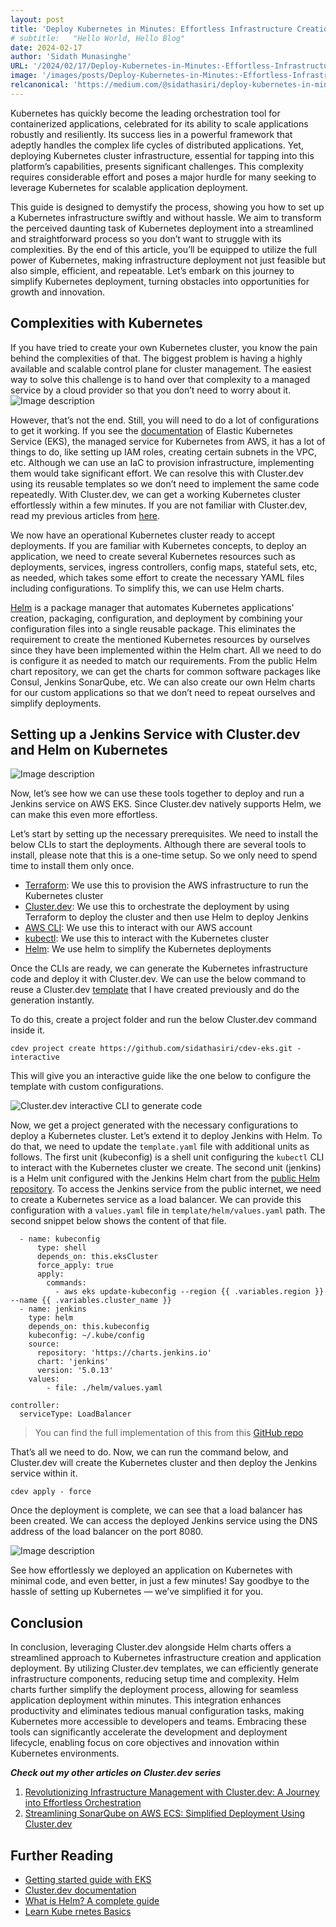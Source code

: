 ```yaml
---
layout: post
title: 'Deploy Kubernetes in Minutes: Effortless Infrastructure Creation and Application Deployment with Cluster.dev and Helm Charts'
# subtitle:   "Hello World, Hello Blog"
date: 2024-02-17
author: 'Sidath Munasinghe'
URL: '/2024/02/17/Deploy-Kubernetes-in-Minutes:-Effortless-Infrastructure-Creation-and-Application-Deployment-with-Cluster.dev-and-Helm-Charts/'
image: '/images/posts/Deploy-Kubernetes-in-Minutes:-Effortless-Infrastructure-Creation-and-Application-Deployment-with-Cluster.dev-and-Helm-Charts/k8-with-helm.png'
relcanonical: 'https://medium.com/@sidathasiri/deploy-kubernetes-in-minutes-effortless-infrastructure-creation-and-application-deployment-with-94141697fd59'
---
```


Kubernetes has quickly become the leading orchestration tool for containerized applications, celebrated for its ability to scale applications robustly and resiliently. Its success lies in a powerful framework that adeptly handles the complex life cycles of distributed applications. Yet, deploying Kubernetes cluster infrastructure, essential for tapping into this platform’s capabilities, presents significant challenges. This complexity requires considerable effort and poses a major hurdle for many seeking to leverage Kubernetes for scalable application deployment.

This guide is designed to demystify the process, showing you how to set up a Kubernetes infrastructure swiftly and without hassle. We aim to transform the perceived daunting task of Kubernetes deployment into a streamlined and straightforward process so you don’t want to struggle with its complexities. By the end of this article, you’ll be equipped to utilize the full power of Kubernetes, making infrastructure deployment not just feasible but also simple, efficient, and repeatable. Let’s embark on this journey to simplify Kubernetes deployment, turning obstacles into opportunities for growth and innovation.

## Complexities with Kubernetes
If you have tried to create your own Kubernetes cluster, you know the pain behind the complexities of that. The biggest problem is having a highly available and scalable control plane for cluster management. The easiest way to solve this challenge is to hand over that complexity to a managed service by a cloud provider so that you don’t need to worry about it.
![Image description](https://dev-to-uploads.s3.amazonaws.com/uploads/articles/z1m55xa6e3fhkm5ue9vm.png)

However, that’s not the end. Still, you will need to do a lot of configurations to get it working. If you see the [documentation](https://docs.aws.amazon.com/eks/latest/userguide/getting-started.html) of Elastic Kubernetes Service (EKS), the managed service for Kubernetes from AWS, it has a lot of things to do, like setting up IAM roles, creating certain subnets in the VPC, etc. Although we can use an IaC to provision infrastructure, implementing them would take significant effort. We can resolve this with Cluster.dev using its reusable templates so we don’t need to implement the same code repeatedly. With Cluster.dev, we can get a working Kubernetes cluster effortlessly within a few minutes. If you are not familiar with Cluster.dev, read my previous articles from [here](https://aws.plainenglish.io/revolutionizing-infrastructure-management-with-cluster-dev-a-journey-into-effortless-orchestration-759b9379cebe).

We now have an operational Kubernetes cluster ready to accept deployments. If you are familiar with Kubernetes concepts, to deploy an application, we need to create several Kubernetes resources such as deployments, services, ingress controllers, config maps, stateful sets, etc, as needed, which takes some effort to create the necessary YAML files including configurations. To simplify this, we can use Helm charts.

[Helm](https://helm.sh/) is a package manager that automates Kubernetes applications' creation, packaging, configuration, and deployment by combining your configuration files into a single reusable package. This eliminates the requirement to create the mentioned Kubernetes resources by ourselves since they have been implemented within the Helm chart. All we need to do is configure it as needed to match our requirements. From the public Helm chart repository, we can get the charts for common software packages like Consul, Jenkins SonarQube, etc. We can also create our own Helm charts for our custom applications so that we don’t need to repeat ourselves and simplify deployments.

## Setting up a Jenkins Service with Cluster.dev and Helm on Kubernetes

![Image description](https://dev-to-uploads.s3.amazonaws.com/uploads/articles/ig85dkbwukorl7429d80.png)

Now, let’s see how we can use these tools together to deploy and run a Jenkins service on AWS EKS. Since Cluster.dev natively supports Helm, we can make this even more effortless.

Let’s start by setting up the necessary prerequisites. We need to install the below CLIs to start the deployments. Although there are several tools to install, please note that this is a one-time setup. So we only need to spend time to install them only once.

- [Terraform](https://developer.hashicorp.com/terraform/tutorials/aws-get-started/install-cli): We use this to provision the AWS infrastructure to run the Kubernetes cluster
- [Cluster.dev](https://docs.cluster.dev/installation-upgrade/): We use this to orchestrate the deployment by using Terraform to deploy the cluster and then use Helm to deploy Jenkins
- [AWS CLI](https://docs.aws.amazon.com/cli/latest/userguide/getting-started-install.html): We use this to interact with our AWS account
- [kubectl](https://docs.aws.amazon.com/eks/latest/userguide/install-kubectl.html): We use this to interact with the Kubernetes cluster
- [Helm](https://helm.sh/docs/intro/install/): We use helm to simplify the Kubernetes deployments

Once the CLIs are ready, we can generate the Kubernetes infrastructure code and deploy it with Cluster.dev. We can use the below command to reuse a Cluster.dev [template](https://github.com/sidathasiri/cdev-eks) that I have created previously and do the generation instantly.

To do this, create a project folder and run the below Cluster.dev command inside it.

```
cdev project create https://github.com/sidathasiri/cdev-eks.git - interactive
```
This will give you an interactive guide like the one below to configure the template with custom configurations.

![Cluster.dev interactive CLI to generate code
](https://dev-to-uploads.s3.amazonaws.com/uploads/articles/8acq7712rc2l96luc1v4.png)

Now, we get a project generated with the necessary configurations to deploy a Kubernetes cluster. Let’s extend it to deploy Jenkins with Helm. To do that, we need to update the `template.yaml` file with additional units as follows. The first unit (kubeconfig) is a shell unit configuring the `kubectl` CLI to interact with the Kubernetes cluster we create. The second unit (jenkins) is a Helm unit configured with the Jenkins Helm chart from the [public Helm repository](https://charts.jenkins.io/). To access the Jenkins service from the public internet, we need to create a Kubernetes service as a load balancer. We can provide this configuration with a `values.yaml` file in `template/helm/values.yaml` path. The second snippet below shows the content of that file.

```
  - name: kubeconfig
      type: shell
      depends_on: this.eksCluster
      force_apply: true
      apply:
        commands:
          - aws eks update-kubeconfig --region {{ .variables.region }} --name {{ .variables.cluster_name }}
  - name: jenkins
    type: helm
    depends_on: this.kubeconfig
    kubeconfig: ~/.kube/config
    source:
      repository: 'https://charts.jenkins.io'
      chart: 'jenkins'
      version: '5.0.13'
    values:
        - file: ./helm/values.yaml
```

```
controller:
  serviceType: LoadBalancer
```

> You can find the full implementation of this from this [GitHub repo](https://github.com/sidathasiri/cdev-eks-jenkins)

That’s all we need to do. Now, we can run the command below, and Cluster.dev will create the Kubernetes cluster and then deploy the Jenkins service within it.

```
cdev apply - force
```
Once the deployment is complete, we can see that a load balancer has been created. We can access the deployed Jenkins service using the DNS address of the load balancer on the port 8080.

![Image description](https://dev-to-uploads.s3.amazonaws.com/uploads/articles/gbbd7ybu0hb1s5qps946.png)

See how effortlessly we deployed an application on Kubernetes with minimal code, and even better, in just a few minutes! Say goodbye to the hassle of setting up Kubernetes — we’ve simplified it for you.

## Conclusion
In conclusion, leveraging Cluster.dev alongside Helm charts offers a streamlined approach to Kubernetes infrastructure creation and application deployment. By utilizing Cluster.dev templates, we can efficiently generate infrastructure components, reducing setup time and complexity. Helm charts further simplify the deployment process, allowing for seamless application deployment within minutes. This integration enhances productivity and eliminates tedious manual configuration tasks, making Kubernetes more accessible to developers and teams. Embracing these tools can significantly accelerate the development and deployment lifecycle, enabling focus on core objectives and innovation within Kubernetes environments.

**_Check out my other articles on Cluster.dev series_**

1. [Revolutionizing Infrastructure Management with Cluster.dev: A Journey into Effortless Orchestration](https://medium.com/aws-in-plain-english/revolutionizing-infrastructure-management-with-cluster-dev-a-journey-into-effortless-orchestration-759b9379cebe)
2. [Streamlining SonarQube on AWS ECS: Simplified Deployment Using Cluster.dev](https://aws.plainenglish.io/streamlining-sonarqube-on-aws-ecs-simplified-deployment-using-cluster-dev-0b988536fff0)

## Further Reading

- [Getting started guide with EKS](https://docs.aws.amazon.com/eks/latest/userguide/getting-started-console.html)
- [Cluster.dev documentation](https://docs.cluster.dev/)
- [What is Helm? A complete guide](https://circleci.com/blog/what-is-helm/)
- [Learn Kube
rnetes Basics](https://kubernetes.io/docs/tutorials/kubernetes-basics/)